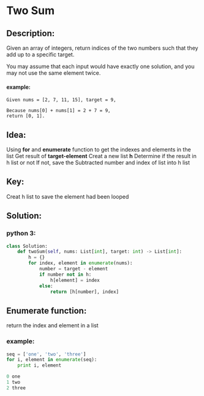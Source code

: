 # Two Sum
## Description:
Given an array of integers, return indices of the two numbers such that they add up to a specific target.

You may assume that each input would have exactly one solution, and you may not use the same element twice.
#### example:
```
Given nums = [2, 7, 11, 15], target = 9,

Because nums[0] + nums[1] = 2 + 7 = 9,
return [0, 1].
```
## Idea:
Using **for** and **enumerate** function to get the indexes and elements in the list
Get result of **target-element**
Creat a new list **h** 
Determine if the result in h list or not
If not, save the Subtracted number and index of list into h list

## Key:
Creat h list to save the element had been looped


## Solution:
### python 3:
```python
class Solution:
    def twoSum(self, nums: List[int], target: int) -> List[int]:
        h = {}
        for index, element in enumerate(nums):
            number = target - element
            if number not in h:
                h[element] = index
            else:
                return [h[number], index]
```

## Enumerate function:
return the index and element in a list
### example:
```python
seq = ['one', 'two', 'three']
for i, element in enumerate(seq):
    print i, element

0 one
1 two
2 three
```
